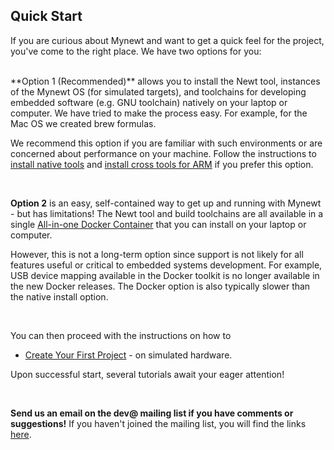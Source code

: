 ## Quick Start

If you are curious about Mynewt and want to get a quick feel for the project, you've come to the right place. We have two options for you:

<br>
**Option 1 (Recommended)** allows you to install the Newt tool, instances of the Mynewt OS (for simulated targets), and toolchains for developing embedded software (e.g. GNU toolchain) natively on your laptop or computer. We have tried to make the process easy. For example, for the Mac OS we created brew formulas. 

We recommend this option if you are familiar with such environments or are concerned about performance on your machine. Follow the instructions to [install native tools](native_tools.md) and [install cross tools for ARM](cross_tools.md) if you prefer this option.

<br>

**Option 2** is an easy, self-contained way to get up and running with Mynewt - but has limitations! The Newt tool and build toolchains are all available in a single [All-in-one Docker Container](docker.md) that you can install on your laptop or computer.

However, this is not a long-term option since support is not likely for all features useful or critical to embedded systems development. For example, USB device mapping available in the Docker toolkit is no longer available in the new Docker releases. The Docker option is also typically slower than the native install option. 

<br>

You can then proceed with the instructions on how to 
* [Create Your First Project](project_create.md) - on simulated hardware.

Upon successful start, several tutorials await your eager attention!

<br>

**Send us an email on the dev@ mailing list if you have comments or suggestions!** If you haven't joined the mailing list, you will find the links [here](../../community.md).

<br>

